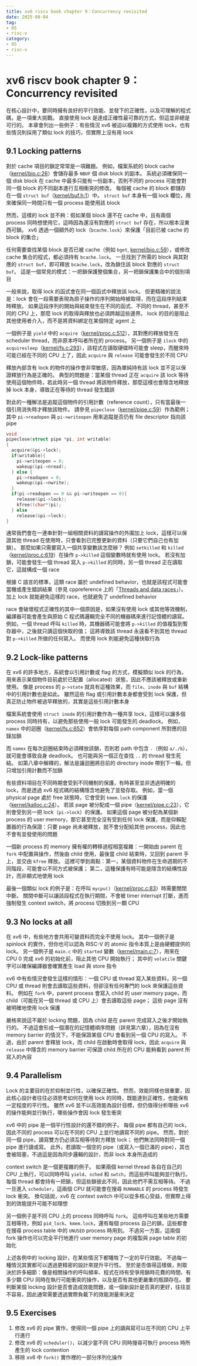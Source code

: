 ```yaml
---
title: xv6 riscv book chapter 9：Concurrency revisited
date: 2025-08-04
tag: 
- OS
- risc-v
category: 
- OS
- risc-v
---
```


# xv6 riscv book chapter 9：Concurrency revisited

在核心設計中，要同時擁有良好的平行效能、並發下的正確性，以及可理解的程式碼，是一項重大挑戰。 直接使用 lock 是達成正確性最可靠的方式，但這並非總是可行的。 本章會列出一些例子：有些情況 xv6 被迫以複雜的方式使用 lock，也有些情況則採用了類似 lock 的技巧，但實際上沒有用 lock

## 9.1 Locking patterns

對於 cache 項目的鎖定常常是一項難題。 例如，檔案系統的 block cache（[kernel/bio.c:26](https://github.com/mit-pdos/xv6-riscv/blob/riscv//kernel/bio.c#L26)）會儲存最多 `NBUF` 個 disk block 的副本。 系統必須確保同一個 disk block 在 cache 中最多只能有一份副本，否則不同的 process 可能會對同一個 block 的不同副本進行互相衝突的修改。 每個被 cache 的 block 都儲存在一個 `struct buf`（[kernel/buf.h:1](https://github.com/mit-pdos/xv6-riscv/blob/riscv//kernel/buf.h#L1)）中。 `struct buf` 本身有一個 lock 欄位，用來確保同一時間只有一個 process 能使用該 block

然而，這樣的 lock 並不夠：假如某個 block 還不在 cache 中，且有兩個 process 同時想使用它，這時因為還沒有對應的 `struct buf` 存在，所以根本沒東西可鎖。 xv6 透過一個額外的 lock（`bcache.lock`）來保護「目前已被 cache 的 block 的集合」

任何需要查找某個 block 是否已被 cache（例如 `bget`, [kernel/bio.c:59](https://github.com/mit-pdos/xv6-riscv/blob/riscv//kernel/bio.c#L59)），或修改 cache 集合的程式，都必須持有 `bcache.lock`。 一旦找到了所需的 block 與其對應的 `struct buf`，即可釋放 `bcache.lock`，改為鎖住該 block 對應的 `struct buf`。 這是一個常見的模式：一把鎖保護整個集合，另一把鎖保護集合中的個別項目

一般來說，取得 lock 的函式會在同一個函式中釋放該 lock。 但更精確的說法是：lock 會在一段需要表現為原子操作的序列開始時被取得，而在這段序列結束時釋放。 如果這段序列的開始與結束發生在不同的函式、不同的 thread，甚至不同的 CPU 上，那麼 lock 的取得與釋放也必須跨越這些邊界。 lock 的目的是阻止其他使用者介入，而不是將資料綁定在某個特定 agent 上

一個例子是 `yield` 中的 `acquire`（[kernel/proc.c:512](https://github.com/mit-pdos/xv6-riscv/blob/riscv//kernel/proc.c#L512)），其對應的釋放發生在 scheduler thread，而非原本呼叫者所在的 process。 另一個例子是 `ilock` 中的 `acquiresleep`（[kernel/fs.c:293](https://github.com/mit-pdos/xv6-riscv/blob/riscv//kernel/fs.c#L293)），該程式在讀取硬碟時可能會 sleep，而醒來時可能已經在不同的 CPU 上了，因此 `acquire` 與 `release` 可能會發生於不同 CPU

釋放內部含有 lock 的物件的操作會非常敏感，因為單純持有該 lock 並不足以保證釋放行為是正確的。 典型的問題是：當某個 thread 正在 `acquire` 該 lock 等待使用這個物件時，若此時另一個 thread 將該物件釋放，那麼這樣也會隱含地釋放掉 lock 本身，導致正在等待的 thread 發生錯誤

對此的一種解法是追蹤這個物件的引用計數（reference count），只有當最後一個引用消失時才釋放該物件。 請參見 `pipeclose`（[kernel/pipe.c:59](https://github.com/mit-pdos/xv6-riscv/blob/riscv//kernel/pipe.c#L59)）作為範例； 其中 `pi->readopen` 與 `pi->writeopen` 用來追蹤是否仍有 file descriptor 指向該 pipe

```c
void
pipeclose(struct pipe *pi, int writable)
{
  acquire(&pi->lock);
  if(writable){
    pi->writeopen = 0;
    wakeup(&pi->nread);
  } else {
    pi->readopen = 0;
    wakeup(&pi->nwrite);
  }
  if(pi->readopen == 0 && pi->writeopen == 0){
    release(&pi->lock);
    kfree((char*)pi);
  } else
    release(&pi->lock);
}
```

通常我們會在一連串針對一組相關資料的讀寫操作的外圍加上 lock，這樣可以保證其他 thread 在使用時，只會看到已完整更新的資料（只要它們自己也有加鎖）。 那麼如果只需要寫入一個共享變數該怎麼辦？ 例如 `setkilled` 和 `killed`（[kernel/proc.c:619](https://github.com/mit-pdos/xv6-riscv/blob/riscv//kernel/proc.c#L619)）在操作 `p->killed` 這個變數時就有使用 lock。 若沒有加鎖，可能會發生一個 thread 寫入 `p->killed` 的同時，另一個 thread 正在讀取它，這就構成一個 race

根據 C 語言的標準，這類 race 屬於 undefined behavior，也就是該程式可能會當機或產生錯誤結果（參見 cppreference 上的「[Threads and data races](https://en.cppreference.com/w/c/language/memory_model.html)」）。 加上 lock 就能避免這樣的 race，也就避免了 undefined behavior

race 會破壞程式正確性的其中一個原因是，如果沒有使用 lock 或其他等效機制，編譯器可能會產生與原始 C 程式碼邏輯完全不同的機器碼來進行記憶體的讀寫。 例如，一個 thread 呼叫 `killed` 時，其機器碼可能會將 `p->killed` 的值複製到暫存器中，之後就只讀這個快取的值； 這將導致該 thread 永遠看不到其他 thread 對 `p->killed` 所做的任何寫入。 而使用 lock 則能避免這種快取行為

## 9.2 Lock-like patterns

在 xv6 的許多地方，系統會以引用計數或 flag 的方式，模擬類似 lock 的行為，用來表示某個物件目前處於已配置（allocated）狀態，因此不應該被釋放或重新使用。 像是 process 的 `p->state` 就具有這種效果，而 `file`、`inode` 與 `buf` 結構中的引用計數也是如此。 雖然這些 flag 或引用計數本身都會受到 lock 保護，但真正防止物件被過早釋放的，其實是這些引用計數本身

檔案系統會使用 `struct inode` 的引用計數作為一種共享 lock，這樣可以讓多個 process 同時持有，以避免那些使用一般 lock 可能發生的 deadlock。 例如，`namex` 中的迴圈（[kernel/fs.c:652](https://github.com/mit-pdos/xv6-riscv/blob/riscv//kernel/fs.c#L652)）會依序對每個 path component 所對應的目錄加鎖

而 `namex` 在每次迴圈結束時必須釋放該鎖，否則若 path 中包含 `.`（例如 `a/./b`），就可能會導致自身 deadlock。 也可能與另一個正在查找 `..` 的 thread 發生死結。 如第八章中解釋的，解法是讓迴圈將目前的 directory inode 帶到下一輪，但只增加引用計數而不加鎖

有些資料項目在不同時期會受到不同機制的保護，有時甚至並非透過明確的 lock，而是透過 xv6 程式碼的結構隱含地避免了並發存取。 例如，當一個 physical page 處於 free 狀態時，它會受到 `kmem.lock` 的保護（[kernel/kalloc.c:24](https://github.com/mit-pdos/xv6-riscv/blob/riscv//kernel/kalloc.c#L24)）。 若該 page 被分配成一個 pipe（[kernel/pipe.c:23](https://github.com/mit-pdos/xv6-riscv/blob/riscv//kernel/pipe.c#L23)），它則會受到另一把 lock（`pi->lock`）的保護。 如果這個 page 被分配為某個新 process 的 user memory，那它甚至完全沒有受到任何 lock 保護，而是仰賴配置器的行為保證：只要 page 尚未被釋放，就不會分配給其他 process，因此也不會有並發使用的問題

一個新 process 的 memory 擁有權的轉移過程相當複雜：一開始由 parent 在 `fork` 中配置與操作，然後由 child 使用，最後當 child 結束時，又回到 parent 手上，並交由 `kfree` 釋放。 這裡可學到兩點：第一，某個資料物件在生命週期的不同階段，可能會以不同方式被保護； 第二，這種保護有時可能是隱含的結構性設計，而非顯式地使用 lock

最後一個類似 lock 的例子是：在呼叫 `mycpu()`（[kernel/proc.c:83](https://github.com/mit-pdos/xv6-riscv/blob/riscv//kernel/proc.c#L83)）時需要關閉中斷。 關閉中斷可以讓該段程式在執行期間，不會被 timer interrupt 打斷，進而強制發生 context switch，將 process 切換到另一顆 CPU

## 9.3 No locks at all

在 xv6 中，有些地方會共用可變資料而完全不使用 lock。 其中一個例子是 spinlock 的實作，但你也可以認為 RISC-V 的 atomic 指令本質上是由硬體提供的 lock。 另一個例子是 `main.c` 中的 `started` 變數（[kernel/main.c:7](https://github.com/mit-pdos/xv6-riscv/blob/riscv//kernel/main.c#L7)），用來在 CPU 0 完成 xv6 的初始化前，阻止其他 CPU 開始執行； 其中的 `volatile` 關鍵字可以確保編譯器會確實產生 load 與 store 指令

xv6 中有些情況會發生這樣的情形：一個 CPU 或 thread 寫入某些資料，另一個 CPU 或 thread 則會去讀取這些資料，但卻沒有任何專門的 lock 來保護這些資料。 例如在 `fork` 中，parent process 會寫入 child 的 user memory page，而 child（可能在另一個 thread 或 CPU 上）會去讀取這些 page； 這些 page 沒有被明確地使用 lock 保護

嚴格來說這不屬於 locking 問題，因為 child 是在 parent 完成寫入之後才開始執行的。 不過這會形成一個潛在的記憶體順序問題（詳見第六章），因為在沒有 memory barrier 的情況下，不能保證某個 CPU 會看到另一個 CPU 的寫入。 不過，由於 parent 會釋放 lock，而 child 在啟動時會取得 lock，因此 `acquire` 與 `release` 中隱含的 memory barrier 可保證 child 所在的 CPU 能夠看到 parent 所寫入的內容

## 9.4 Parallelism

Lock 的主要目的在於抑制並行性，以確保正確性。 然而，效能同樣也很重要，因此核心設計者往往必須思考如何在使用 lock 的同時，既能達到正確性，也能保有一定程度的平行性。 雖然 xv6 並不以高效能為設計目標，但仍值得分析哪些 xv6 的操作能夠並行執行，哪些操作會因 lock 發生衝突

xv6 中的 pipe 是一個平行性設計的還不錯的例子。 每個 pipe 都有自己的 lock，因此不同的 process 可以在不同的 CPU 上並行地讀寫不同的 pipe。 然而，對於同一個 pipe，讀寫雙方仍必須互相等待對方釋放 lock； 他們無法同時對同一個 pipe 進行讀或寫。 此外，若讀取一個空的 pipe（或寫入一個已滿的 pipe），其也會被阻塞，不過這是因為同步邏輯的設計，而非 lock 本身所造成的

context switch 是一個更複雜的例子。 如果兩個 kernel thread 各自在自己的 CPU 上執行，可以同時呼叫 `yield`、`sched` 和 `swtch`，而這些呼叫能夠並行執行。 每個 thread 都會持有一把鎖，但這些鎖彼此不同，因此他們不需互相等待。 不過一旦進入 `scheduler`，這兩個 CPU 就可能會在搜尋 `RUNNABLE` 的 process 時發生 lock 衝突。 換句話說，xv6 在 context switch 中可以從多核心受益，但實際上得到的效能提升可能不如理想

另一個例子是不同 CPU 上的 process 同時呼叫 `fork`。 這些呼叫在某些地方需要互相等待，例如 `pid_lock`、`kmem.lock`，還有每個 process 自己的鎖，這些都會在搜尋 process table 中的 `UNUSED` process 時用到。 不過另一方面，這兩個 fork 操作也可以完全平行地進行 user memory page 的複製與 page table 的初始化

上述各例中的 locking 設計，在某些情況下都犧牲了一定的平行效能。 不過每一種情況其實都可以透過更精密的設計來提升平行性。 至於是否值得這樣做，則取決於許多細節：像是相關操作的呼叫頻率、程式在持有受爭用鎖時花費的時間、有多少顆 CPU 同時在執行可能衝突的操作，以及是否有其他更嚴重的瓶頸存在。 要判斷某個 locking 設計是否會造成效能問題，或一個新設計是否真的更好，往往並不容易，因此通常需要透過實際負載下的效能測量來決定

## 9.5 Exercises

1. 修改 xv6 的 pipe 實作，使得同一個 pipe 上的讀與寫可以在不同的 CPU 上平行進行
2. 修改 xv6 的 `scheduler()`，以減少當不同 CPU 同時搜尋可執行 process 時所產生的 lock contention
3. 移除 xv6 中 `fork()` 實作裡的一部分序列化操作
